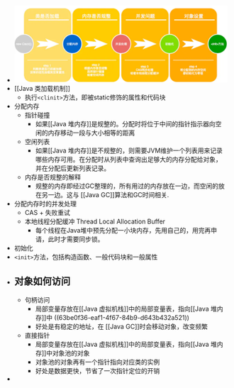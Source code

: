 - ![image.png](../assets/image_1673398301920_0.png)
- [[Java 类加载机制]]
	- 执行`<clinit>`方法，即被static修饰的属性和代码块
- 分配内存
	- 指针碰撞
		- 如果[[Java 堆内存]]是规整的。分配时将位于中间的指针指示器向空闲的内存移动一段与大小相等的距离
	- 空闲列表
		- 如果[[Java 堆内存]]是不规整的，则需要JVM维护一个列表用来记录哪些内存可用。在分配时从列表中查询出足够大的内存分配给对象，并在分配后更新列表记录。
	- 内存是否规整的解释
		- 规整的内存即经过GC整理的，所有用过的内存放在一边，而空闲的放在另一边。这与 [[Java GC]]算法和GC时间相关.
- 分配内存时的并发处理
	- CAS + 失败重试
	- 本地线程分配缓冲 Thread Local Allocation Buffer
		- 每个线程在Java堆中预先分配一小块内存，先用自己的，用完再申请，此时才需要同步锁。
- 初始化
- `<init>`方法，包括构造函数、一般代码块和一般属性
- ## 对象如何访问
	- 句柄访问
		- 局部变量存放在[[Java 虚拟机栈]]中的局部变量表，指向[[Java 堆内存]]中 ((63be0f36-eaf1-4f67-84b9-d643b432a521))
		- 好处是有稳定的地址，在 [[Java GC]]时会移动对象，改变频繁
	- 直接指针
		- 局部变量存放在[[Java 虚拟机栈]]中的局部变量表，指向[[Java 堆内存]]中对象池的对象
		- 对象池的对象再有一个指针指向对应类的实例
		- 好处是数据更快，节省了一次指针定位的开销
-